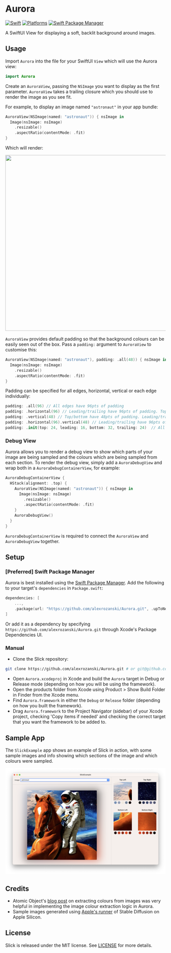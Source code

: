 # Aurora

[![Swift](https://img.shields.io/badge/Swift-5.x-orange?style=flat)](https://img.shields.io/badge/Swift-5.x-Orange?style=flat)
[![Platforms](https://img.shields.io/badge/Platforms-macOS-lightgrey?style=flat)](https://img.shields.io/badge/Platforms-macOS-lightgrey?style=flat)
[![Swift Package Manager](https://img.shields.io/badge/Swift_Package_Manager-compatible-orange?style=flat)](https://img.shields.io/badge/Swift_Package_Manager-compatible-orange?style=flat)

A SwiftUI View for displaying a soft, backlit background around images.

## Usage

Import `Aurora` into the file for your SwiftUI `View` which will use the Aurora view:

```swift
import Aurora
```

Create an `AuroraView`, passing the `NSImage` you want to display as the first parameter. `AuroraView` takes
a trailing closure which you should use to render the image as you see fit.

For example, to display an image named `"astronaut"` in your app bundle:

```swift
AuroraView(NSImage(named: "astronaut")) { nsImage in
  Image(nsImage: nsImage)
    .resizable()
    .aspectRatio(contentMode: .fit)
}
```

Which will render:

<img src="https://github.com/alexrozanski/Aurora/blob/main/docs/astronaut_example.png?raw=true" width="630" height="553">

`AuroraView` provides default padding so that the background colours can be easily seen out of the box. Pass a `padding:` argument to `AuroraView` to customise this:

```swift
AuroraView(NSImage(named: "astronaut"), padding: .all(48)) { nsImage in
  Image(nsImage: nsImage)
    .resizable()
    .aspectRatio(contentMode: .fit)
}
```

Padding can be specified for all edges, horizontal, vertical or each edge individually:

```swift
padding: .all(96) // All edges have 96pts of padding
padding: .horizontal(96) // Leading/trailing have 96pts of padding. Top/bottom have 0
padding: .vertical(48) // Top/bottom have 48pts of padding. Leading/trailing have 0
padding: .horizontal(96).vertical(48) // Leading/trailing have 96pts of padding. Top/bottom have 48
padding: .init(top: 24, leading: 16, bottom: 32, trailing: 24)  // All edges have different padding
```

### Debug View

Aurora allows you to render a debug view to show which parts of your image are being sampled and the colours which are being sampled from each section. To render the debug view, simply add a `AuroraDebugView` and wrap both in a `AuroraDebugContainerView`, for example:

```swift
AuroraDebugContainerView {
  HStack(alignment: .top) {
    AuroraView(NSImage(named: "astronaut")) { nsImage in
      Image(nsImage: nsImage)
        .resizable()
        .aspectRatio(contentMode: .fit)
    }
    AuroraDebugView()
  }
}
```

`AuroraDebugContainerView` is required to connect the `AuroraView` and `AuroraDebugView` together.

## Setup

### [Preferred] Swift Package Manager

Aurora is best installed using the [Swift Package Manager](https://www.swift.org/package-manager/). Add the following to your target's `dependencies` in `Package.swift`:

```swift
dependencies: [
    ...,
    .package(url: "https://github.com/alexrozanski/Aurora.git", .upToNextMajor(from: "1.0.0"))
]
```

Or add it as a dependency by specifying `https://github.com/alexrozanski/Aurora.git` through Xcode's Package Dependencies UI.

### Manual

- Clone the Slick repository:

```bash
git clone https://github.com/alexrozanski/Aurora.git # or git@github.com:alexrozanski/Aurora.git with SSH
```

- Open `Aurora.xcodeproj` in Xcode and build the `Aurora` target in Debug or Release mode (depending on how you will be using the framework).
- Open the products folder from Xcode using Product > Show Build Folder in Finder from the Xcode menu.
- Find `Aurora.framework` in either the `Debug` or `Release` folder (depending on how you built the framework).
- Drag `Aurora.framework` to the Project Navigator (sidebar) of your Xcode project, checking 'Copy items if needed' and checking the correct target that you want the framework to be added to.

## Sample App

The `SlickExample` app shows an example of Slick in action, with some sample images and info showing which sections of the image and which colours were sampled.

![SlickExample app](docs/example_app.png)

## Credits

- Atomic Object's [blog post](https://spin.atomicobject.com/2016/12/07/pixels-and-palettes-extracting-color-palettes-from-images/) on extracting colours from images was very helpful in implementing the image colour extraction logic in Aurora.
- Sample images generated using [Apple's runner](https://github.com/apple/ml-stable-diffusion) of Stable Diffusion on Apple Silicon.

## License

Slick is released under the MIT license. See [LICENSE](LICENSE) for more details.
